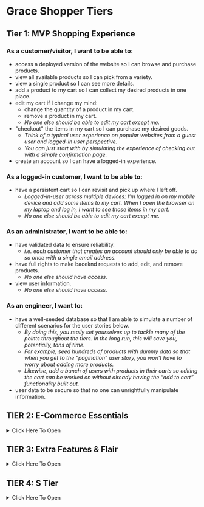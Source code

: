 # Grace Shopper Tiers

## Tier 1: MVP Shopping Experience

### As a customer/visitor, I want to be able to:
- access a deployed version of the website so I can browse and purchase products.
- view all available products so I can pick from a variety.
- view a single product so I can see more details.
- add a product to my cart so I can collect my desired products in one place.
- edit my cart if I change my mind:
  - change the quantity of a product in my cart.
  - remove a product in my cart.
  - *No one else should be able to edit my cart except me.*
- "checkout" the items in my cart so I can purchase my desired goods.
  - *Think of a typical user experience on popular websites from a guest user and logged-in user perspective.*
  - *You can just start with by simulating the experience of checking out with a simple confirmation page.*
- create an account so I can have a logged-in experience.

### As a logged-in customer, I want to be able to:
- have a persistent cart so I can revisit and pick up where I left off.
  - *Logged-in-user across multiple devices: I'm logged in on my mobile device and add some items to my cart. When I open the browser on my laptop and log in, I want to see those items in my cart.*
  - *No one else should be able to edit my cart except me.*

### As an administrator, I want to be able to:
- have validated data to ensure reliability.
  - *i.e. each customer that creates an account should only be able to do so once with a single email address.*
- have full rights to make baceknd requests to add, edit, and remove products.
  - *No one else should have access.*
- view user information.
  - *No one else should have access.*

### As an engineer, I want to:
- have a well-seeded database so that I am able to simulate a number of different scenarios for the user stories below.
  - *By doing this, you really set yourselves up to tackle many of the points throughout the tiers. In the long run, this will save you, potentially, tons of time.*
  - *For example, seed hundreds of products with dummy data so that when you get to the “pagination” user story, you won’t have to worry about adding more products.*
  - *Likewise, add a bunch of users with products in their carts so editing the cart can be worked on without already having the “add to cart” functionality built out.*
- user data to be secure so that no one can unrightfully manipulate information.

## TIER 2: E-Commerce Essentials

<details><summary>Click Here To Open</summary>

### As a customer, I want to be able to:
- see all products that belong to a certain category.
  - *Keep this simple. For example, a product can only belong to one category.*
- explore an aesthetically pleasing website so I can easily navigate around and enjoy the experience (UI/UX).
  - *This includes front-end data validations. For example, if certain fields of a form are required and must be in a specific format, this is obvious to the user.*
- have a persistent cart so I can revisit and pick up where I left off.
  - *There are two more experiences to consider here. Explore your favorite websites to see what the intended behavior is for the following cases:*
    - **Guest-only:** I don't want to create an account, but I want my cart to persist between browser refreshes.
      - Look into front-end storage for this one.
    - **Guest-to-logged-in-user:** Initially, I'm not logged in, and I add items to my cart. When I eventually log in, I want to see those same items I added when I was logged in still in my cart, in addition to the items I may have had in my cart from a previous logged in session.

### As a logged-in customer, I want to be able to:
- see my order history so I can remember my previously purchased items and their prices at the time of purchase.
- view and edit my user profile so I can update my information when necessary.
- log in through third-party authentication so I can avoid creating an account specific to the website.
  - *For example, Google OAuth.*

### As an administrator, I want to be able to:
- allow customers to have a variety of payment method options in order to increase checkout conversion.
  - *Begin by integrating Stripe, and, if interested, dive into integrating PayPal, Venmo, Braintree, or Bitcoin.*
- edit products and manage users through a dashboard so I can easily make changes and assessments as necessary.

### As an engineer, I want:
- [continuous integration and delivery (deployment)](https://www.atlassian.com/continuous-delivery/continuous-integration) of the codebase so that there are lower rates of release failure.

</details>

## TIER 3: Extra Features & Flair

<details><summary>Click Here To Open</summary>

### As an administrator, I want to be able to:
- ensure accurate product inventory so that we can be sure only available products are sold.
  - *For example, when a customer purchases an item, the quantity available is appropriately deducted.*
  - *Likewise, if a customer attempts to purchase a higher quantity of an item that is available, they will be alerted/notified that there isn't enough inventory.*
- offer customers discounts through promo codes so that we can incentivize purchases.

### As a customer, I want to be able to:

#### Receive Notifications
- receive an email confirmation when placing an order so that I can easily reference it when needed without visiting my account.
- be notified when certain events occur so that I am informed of my actions.
  - *For example, when I add a product to my cart, there is a toast notification that pops up in the corner of the page with an appropriate message for that action.*

#### Have A Seamless Experience
-  navigate the website successfully regardless of whether or not I am handicapped so that my experience isn't hampered.
    - *This is a great opportunity to dive into ADA Compliance (screen-reader friendliness, keyboard navigation, colorblind-friendly, etc.).*
    - *[A11y Checklist](https://a11yproject.com/checklist)*
- view a display to know when content is loading or there is an error so that I can manage my expectations.
  - *For example, loading spinners while the frontend is waiting for a backend response.*
  - *As a customer, if I visit a product page that doesn't exist, notify me that it doesn't and bring me to all products. Likewise, if I visit a page that outright doesn't exist, navigate me to the landing page.*

#### Have A User-Friendly Experience
- filter through all products.
  - *This is an opportunity to dive into a "search" input field. You can filter all products using vanilla JavaScript, or look into Algolia (search-as-a-service).*
- browse through all products in a digestible way so that I am not overwhelmed with an endless list of products.
  - *Dive into pagination here!*
  - *This goes back to the initial seed in Tier 1. If you have a database seeded with thousands of products, there shouldn't be any blockers in order to tackle this user story. It also begs the question of whether we should fetch all of the products from the database or limit the response in intervals (e.g. 25 at a time) and show more only through a user action (e.g. clicking a “Next”/”Show More” button).*
  - *Keep in mind, if you already have the product filter feature built out, can you get pagination to work on the results as well?*
- view featured products so that I can get inspiration.
  - *For example, display the five most purchased products within a given period of time (i.e. yesterday or last week), or the most recently added products.*
- add products to a wishlist so that I can differentiate products I would like to purchase now (cart) versus products I might be interested in purchasing in the future (wishlist).

</details>

## TIER 4: S Tier

<details><summary>Click Here To Open</summary>

### As a customer, I want to be able to:
- post products to my social media accounts so that I can share with my friends/followers.
  - *For example, integrating Facebook to create a post of a product's name, description, photo and link.*
- receive recommended products so that I can have a customized user experience and get inspiration.
  - *For example, based on products viewed (similar products; matching "tags").*
- feel like the website experience is customized for my native language.
  - **Internationalization (i19n)**
    - *The process of designing and building an application to facilitate localization. The main concern is that applications can be adapted to various languages and regions without engineering changes.*
  - **Localization (i10n)**
    - *The cultural and linguistic adaptation of an internationalized application to two or more culturally-distinct markets.*
    - *For example, the website while the main language of the United States and United Kingdom is English, the currency ($ vs. £) and date format (12/31/2020 vs. 31/12/2020) vary.*
  - *[Mozilla Internationalization & Localization Guidelines](https://www-archive.mozilla.org/docs/reflist/i18n/)*

### As an administrator, I want to be able to:
- visualize relevant KPIs (key performance indicators) in the admin dashboard so that I can make educated business decisions.
  - *For example, a line graph of total sales over time.*

### As a CEO/CTO, I want:
- the website to allow for multi tenancy so that we can potentially white label the application and allow users to create "shops."
  - *Think Etsy and Amazon, where the sellers can have their own "shops" within the platforms.*

</details>
